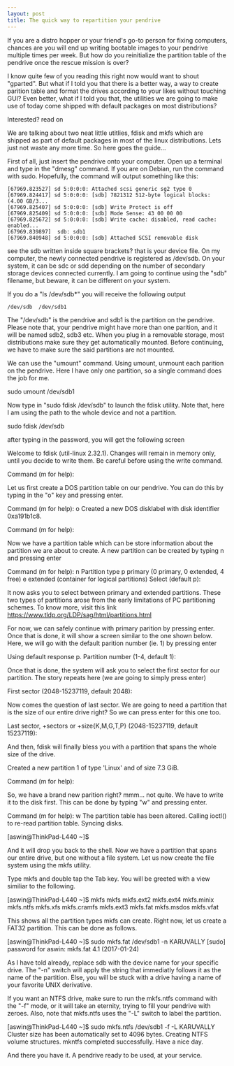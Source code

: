 ```yaml
---
layout: post
title: The quick way to repartition your pendrive  
---
```


If you are a distro hopper or your friend's go-to person for fixing computers, chances are you will end up writing bootable images to your pendrive multiple times per week. But how do you reinitialize the partition table of the pendrive once the rescue mission is over?

I know quite few of you reading this right now would want to shout "gparted". But what if I told you that there is a better way, a way to create parition table and format the drives according to your likes without touching GUI? Even better, what if I told you that, the utilities we are going to make use of today come shipped with default packages on most distributions?

Interested? read on

We are talking about two neat little utitlies, fdisk and mkfs which are shipped
as part of default packages in most of the linux distributions. Lets just not waste any more time. So here goes the guide...

First of all, just insert the pendrive onto your computer. Open up a terminal and type in the "dmesg" command. If you are on Debian, run the command with sudo. Hopefully, the command will output something like this:

    [67969.823527] sd 5:0:0:0: Attached scsi generic sg2 type 0
    [67969.824417] sd 5:0:0:0: [sdb] 7821312 512-byte logical blocks: (4.00 GB/3...
    [67969.825407] sd 5:0:0:0: [sdb] Write Protect is off
    [67969.825409] sd 5:0:0:0: [sdb] Mode Sense: 43 00 00 00
    [67969.825672] sd 5:0:0:0: [sdb] Write cache: disabled, read cache: enabled...
    [67969.839897]  sdb: sdb1
    [67969.840948] sd 5:0:0:0: [sdb] Attached SCSI removable disk

see the sdb written inside square brackets? that is your device file. On my computer, the newly connected pendrive is registered as /dev/sdb. On your system, it can be sdc or sdd depending on the number of secondary storage devices connected currently. I am going to continue using the "sdb" filename, but beware, it can be different on your system.

If you do a "ls /dev/sdb*" you will receive the following output

    /dev/sdb  /dev/sdb1 

The "/dev/sdb" is the pendrive and sdb1 is the partition on the pendrive. Please note that, your pendrive might have more than one parition, and it will be named sdb2, sdb3 etc. When you plug in a removable storage, most distributions make sure they get automatically mounted. Before continuing, we have to make sure the said partitions are not mounted.

We can use the "umount" command. Using umount, unmount each parition on the
pendrive. Here I have only one partition, so a single command does the job for
me.

sudo umount /dev/sdb1

Now type in "sudo fdisk /dev/sdb" to launch the fdisk utility. Note that, here I
am using the path to the whole device and not a partition.

sudo fdisk /dev/sdb

after typing in the password, you will get the following screen

Welcome to fdisk (util-linux 2.32.1).
Changes will remain in memory only, until you decide to write them.
Be careful before using the write command.


Command (m for help): 

Let us first create a DOS partition table on our pendrive. You can do this by
typing in the "o" key and pressing enter.

Command (m for help): o
Created a new DOS disklabel with disk identifier 0xa191b1c8.

Command (m for help):

Now we have a partition table which can be store information about the
partition we are about to create. A new partition can be created by typing n and
pressing enter

Command (m for help): n
Partition type
   p   primary (0 primary, 0 extended, 4 free)
   e   extended (container for logical partitions)
Select (default p):

It now asks you to select between primary and extended partitions. These two
types of partitions arose from the early limitations of PC partitioning schemes.
To know more, visit this link https://www.tldp.org/LDP/sag/html/partitions.html

For now, we can safely continue with primary parition by pressing enter. Once
that is done, it will show a screen similar to the one shown below. Here, we
will go with the default parition number (ie. 1) by pressing enter

Using default response p.
Partition number (1-4, default 1):

Once that is done, the system will ask you to select the first sector for our
partition. The story repeats here (we are going to simply press enter)

First sector (2048-15237119, default 2048):

Now comes the question of last sector. We are going to need a partition that
is the size of our entire drive right? So we can press enter for this one too.

Last sector, +sectors or +size{K,M,G,T,P} (2048-15237119, default 15237119):

And then, fdisk will finally bless you with a partition that spans the whole
size of the drive.

Created a new partition 1 of type 'Linux' and of size 7.3 GiB.

Command (m for help):

So, we have a brand new parition right? mmm... not quite. We have to write it
to the disk first. This can be done by typing "w" and pressing enter.

Command (m for help): w
The partition table has been altered.
Calling ioctl() to re-read partition table.
Syncing disks.

[aswin@ThinkPad-L440 ~]$

And it will drop you back to the shell. Now we have a partition that spans our
entire drive, but one without a file system. Let us now create the file system
using the mkfs utility.

Type mkfs and double tap the Tab key. You will be greeted with a view similiar
to the following.

[aswin@ThinkPad-L440 ~]$ mkfs
mkfs         mkfs.ext2    mkfs.ext4    mkfs.minix   mkfs.ntfs    mkfs.xfs
mkfs.cramfs  mkfs.ext3    mkfs.fat     mkfs.msdos   mkfs.vfat

This shows all the partition types mkfs can create. Right now, let us create a
FAT32 partition. This can be done as follows.

[aswin@ThinkPad-L440 ~]$ sudo mkfs.fat /dev/sdb1 -n KARUVALLY
[sudo] password for aswin:
mkfs.fat 4.1 (2017-01-24)

As I have told already, replace sdb with the device name for your specific
drive. The "-n" switch will apply the string that immediatly follows it as the
name of the partition. Else, you will be stuck with a drive having a name of
your favorite UNIX derivative.

If you want an NTFS drive, make sure to run the mkfs.ntfs command with the "-f"
mode, or it will take an eternity, trying to fill your pendrive with zeroes.
Also, note that mkfs.ntfs uses the "-L" switch to label the partition.

[aswin@ThinkPad-L440 ~]$ sudo mkfs.ntfs /dev/sdb1 -f -L KARUVALLY
Cluster size has been automatically set to 4096 bytes.
Creating NTFS volume structures.
mkntfs completed successfully. Have a nice day.

And there you have it. A pendrive ready to be used, at your service.
